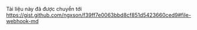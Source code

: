 Tài liệu này đã được chuyển tới https://gist.github.com/ngxson/f39ff7e0063bbd8cf851d5423660ced9#file-webhook-md
